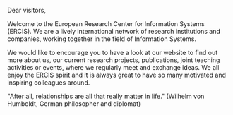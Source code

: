Dear visitors,

Welcome to the European Research Center for Information Systems (ERCIS). We are a lively international network of research institutions and companies, working together in the field of Information Systems.

We would like to encourage you to have a look at our website to find out more about us, our current research projects, publications, joint teaching activities or events, where we regularly meet and exchange ideas. We all enjoy the ERCIS spirit and it is always great to have so many motivated and inspiring colleagues around.

"After all, relationships are all that really matter in life."
(Wilhelm von Humboldt, German philosopher and diplomat)
